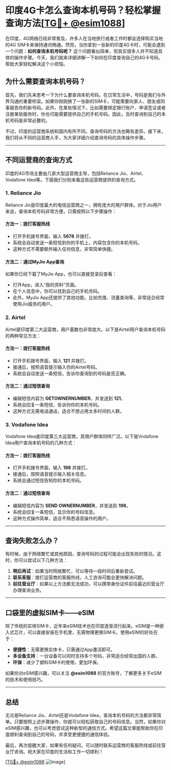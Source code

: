 # 印度4G卡怎么查询本机号码？轻松掌握查询方法[[TG💪+ @esim1088](https://t.me/s/esim1088)]

在印度，4G网络已经非常普及，许多人在当地旅行或者工作时都会选择购买当地的4G SIM卡来保持通讯畅通。然而，当你拿到一张新的印度4G卡时，可能会遇到一个问题：**如何查询本机号码呢？** 这个问题看似简单，但其实很多人并不知道具体的操作步骤。今天，我们就来详细讲解一下如何在印度查询自己的4G卡号码，帮助大家轻松解决这个小烦恼。

## 为什么需要查询本机号码？

首先，我们先来思考一下为什么要查询本机号码。在日常生活中，号码是我们与外界沟通的重要桥梁。如果你刚刚换了一张新的SIM卡，可能需要向家人、朋友或同事报告你的新号码。此外，在某些情况下，比如需要绑定银行账户、申请签证或者注册某些服务时，你也可能需要提供自己的手机号码。因此，及时查询到自己的本机号码是非常必要的。

不过，印度的运营商系统和国内有所不同，查询号码的方法也略有差异。接下来，我们将从不同的运营商入手，为大家详细介绍查询号码的具体操作步骤。

---

## 不同运营商的查询方式

印度的4G市场主要由几家大型运营商主导，包括Reliance Jio、Airtel、Vodafone Idea等。下面我们分别来看这些运营商提供的查询方式。

### 1. Reliance Jio

Reliance Jio是印度最大的电信运营商之一，拥有庞大的用户群体。对于Jio用户来说，查询本机号码非常方便，只需按照以下步骤操作：

#### 方法一：拨打客服热线
- 打开手机拨号界面，输入 **5678** 并拨打。
- 系统会自动发送一条短信到你的手机上，内容包含你的本机号码。
- 这种方式不需要额外输入任何信息，非常简单快捷。

#### 方法二：通过MyJio App查询
如果你已经下载了MyJio App，也可以直接登录后查看：
- 打开App，进入“我的资料”页面。
- 在个人信息中，你可以找到自己的手机号码。
- 此外，MyJio App还提供了其他功能，比如充值、流量查询等，非常适合经常使用Jio服务的用户。

### 2. Airtel

Airtel是印度第二大运营商，用户基数也非常庞大。以下是Airtel用户查询本机号码的两种常见方法：

#### 方法一：拨打客服热线
- 打开手机拨号界面，输入 **121** 并拨打。
- 接通后，按照语音提示输入你的Airtel号码。
- 系统会自动发送一条短信，告诉你查询到的号码是否正确。

#### 方法二：通过短信查询
- 编辑短信内容为 **GETOWNERNUMBER**，并发送到 **121**。
- 系统会回复一条短信，告诉你你的本机号码。
- 这种方式无需电话通话，适合不想占用太多时间的人群。

### 3. Vodafone Idea

Vodafone Idea是印度第三大运营商，其用户群体同样广泛。以下是Vodafone Idea用户查询本机号码的几种方式：

#### 方法一：拨打客服热线
- 打开手机拨号界面，输入 **198** 并拨打。
- 接通后，按照语音提示输入相关信息。
- 系统会通过短信告知你的本机号码。

#### 方法二：通过短信查询
- 编辑短信内容为 **SEND OWNERNUMBER**，并发送到 **198**。
- 系统会回复一条短信，显示你的号码信息。
- 这种方式操作简单，适合不熟悉语音操作的用户。

---

## 查询失败怎么办？

有时候，由于网络繁忙或其他原因，查询号码的过程可能会出现失败的情况。这时，你可以尝试以下几种方法：

1. **稍后再试**：如果当时网络繁忙，可以等待一段时间后重新尝试。
2. **联系客服**：拨打运营商的客服热线，人工咨询可能会更快解决问题。
3. **前往营业厅**：如果以上方法都无法成功，可以携带身份证件前往最近的营业厅办理查询业务。

---

## 口袋里的虚拟SIM卡——eSIM

除了传统的实体SIM卡，近年来eSIM技术也在印度逐渐流行起来。eSIM是一种嵌入式芯片，可以直接安装在手机里，无需物理更换SIM卡。使用eSIM的好处在于：

- **便捷性**：无需更换实体卡，只需通过App激活即可。
- **多设备支持**：一台设备可以同时支持多个号码，非常适合经常出国的人群。
- **环保**：减少了塑料SIM卡的使用，更加环保。

如果你对eSIM感兴趣，可以关注 **@esim1088** 的官方账号，了解更多关于eSIM的技术和使用技巧。

---

## 总结

无论是Reliance Jio、Airtel还是Vodafone Idea，查询本机号码的方法都非常简单。只要按照上述步骤操作，你就可以轻松获取自己的号码信息。当然，如果你对eSIM感兴趣，也可以考虑尝试这种新型的通信方式。希望这篇文章能帮助你在印度顺利查询到自己的号码，并享受更便捷的通信体验。

最后，再次提醒大家，如果有任何疑问，可以随时联系运营商的客服热线或前往营业厅咨询。祝大家在印度的生活和工作一切顺利！

[[TG💪+ @esim1088](https://t.me/s/esim1088) ![Image](https://i.postimg.cc/4NQfJmqS/Snipaste-2025-05-13-00-14-12.png)]